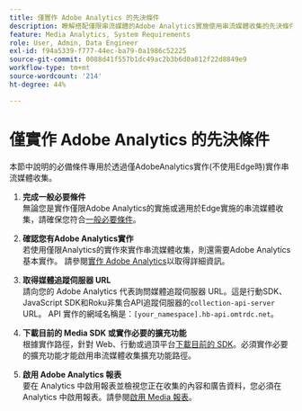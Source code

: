 ```yaml
---
title: 僅實作 Adob​​e Analytics 的先決條件
description: 瞭解搭配僅限串流媒體的Adobe Analytics實施使用串流媒體收集的先決條件
feature: Media Analytics, System Requirements
role: User, Admin, Data Engineer
exl-id: f94a5339-f777-44ec-ba79-0a1986c52225
source-git-commit: 0088d41f557b1dc49ac2b3b6d0a812f22d8849e9
workflow-type: tm+mt
source-wordcount: '214'
ht-degree: 44%

---
```


# 僅實作 Adob&#x200B;&#x200B;e Analytics 的先決條件

本節中說明的必備條件專用於透過僅AdobeAnalytics實作(不使用Edge時)實作串流媒體收集。

1. **完成一般必要條件**<br>
無論您是實作僅限Adobe Analytics的實施或適用於Edge實施的串流媒體收集，請確保您符合[一般必要條件](/help/getting-started/prereqs.md)。

1. **確認您有Adobe Analytics實作**<br>
若使用僅限Analytics的實作來實作串流媒體收集，則還需要Adobe Analytics基本實作。 請參閱[實作 Adobe Analytics](https://experienceleague.adobe.com/docs/analytics/implementation/home.html?lang=zh-Hant)以取得詳細資訊。

1. **取得媒體追蹤伺服器 URL**<br>
請向您的 Adobe Analytics 代表詢問媒體追蹤伺服器 URL。這是行動SDK、JavaScript SDK和Roku非集合API追蹤伺服器的`collection-api-server` URL。 API 實作的網域名稱是：`[your_namespace].hb-api.omtrdc.net`。

1. **下載目前的 Media SDK 或實作必要的擴充功能**<br>
根據實作路徑，針對 Web、行動或過頂平台[下載目前的 SDK](/help/getting-started/download-sdks.md)。必須實作必要的擴充功能才能啟用串流媒體收集擴充功能路徑。

1. **啟用 Adobe Analytics 報表**<br>
要在 Analytics 中啟用報表並檢視您正在收集的內容和廣告資料，您必須在 Analytics 中啟用報表。請參閱[啟用 Media 報表](/help/reporting/media-reports-enable.md)。
